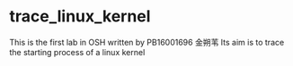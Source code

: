 # trace_linux_kernel
This is the first lab in OSH written by PB16001696 金朔苇
Its aim is to trace the starting process of a linux kernel
